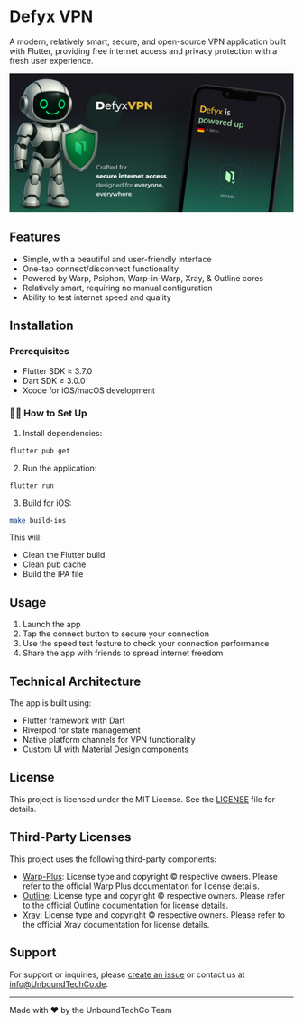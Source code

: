 # Defyx VPN

A modern, relatively smart, secure, and open-source VPN application built with Flutter, providing free internet access and privacy protection with a fresh user experience.

![Cover](.github/images/cover.jpg)

## Features

- Simple, with a beautiful and user-friendly interface
- One-tap connect/disconnect functionality
- Powered by Warp, Psiphon, Warp-in-Warp, Xray, & Outline cores
- Relatively smart, requiring no manual configuration
- Ability to test internet speed and quality

## Installation

### Prerequisites

- Flutter SDK ≥ 3.7.0
- Dart SDK ≥ 3.0.0
- Xcode for iOS/macOS development

### 🧑‍💻 How to Set Up

1. Install dependencies:

```bash
flutter pub get
```

2. Run the application:

```bash
flutter run
```

3. Build for iOS:

```bash
make build-ios
```

This will:

- Clean the Flutter build
- Clean pub cache
- Build the IPA file

## Usage

1. Launch the app
2. Tap the connect button to secure your connection
3. Use the speed test feature to check your connection performance
4. Share the app with friends to spread internet freedom

## Technical Architecture

The app is built using:

- Flutter framework with Dart
- Riverpod for state management
- Native platform channels for VPN functionality
- Custom UI with Material Design components

## License

This project is licensed under the MIT License. See the [LICENSE](LICENSE) file for details.

## Third-Party Licenses

This project uses the following third-party components:

- [Warp-Plus](https://github.com/bepass-org/warp-plus): License type and copyright © respective owners. Please refer to the official Warp Plus documentation for license details.
- [Outline](https://github.com/Jigsaw-Code/outline-apps): License type and copyright © respective owners. Please refer to the official Outline documentation for license details.
- [Xray](https://github.com/XTLS/Xray-core): License type and copyright © respective owners. Please refer to the official Xray documentation for license details.

## Support

For support or inquiries, please [create an issue](https://github.com/UnboundTechCo/defyxVPN/issues) or contact us at info@UnboundTechCo.de.

---

Made with ❤️ by the UnboundTechCo Team
